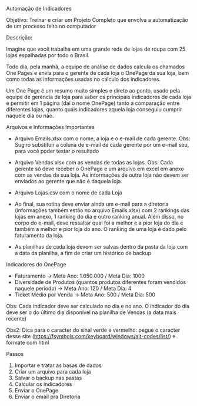   Automação de Indicadores
 
 Objetivo: Treinar e criar um Projeto Completo que envolva a automatização de um processo feito no computador
 
  Descrição:
 
 Imagine que você trabalha em uma grande rede de lojas de roupa com 25 lojas espalhadas por todo o Brasil.
 
 Todo dia, pela manhã, a equipe de análise de dados calcula os chamados One Pages e envia para o gerente de cada loja o OnePage da sua loja, bem como todas as informações usadas no cálculo dos indicadores.
 
 Um One Page é um resumo muito simples e direto ao ponto, usado pela equipe de gerência de loja para saber os principais indicadores de cada loja e permitir em 1 página (daí o nome OnePage) tanto a comparação entre diferentes lojas, quanto quais indicadores aquela loja conseguiu cumprir naquele dia ou não.
 

 Arquivos e Informações Importantes
 
 - Arquivo Emails.xlsx com o nome, a loja e o e-mail de cada gerente. Obs: Sugiro substituir a coluna de e-mail de cada gerente por um e-mail seu, para você poder testar o resultado
 
 - Arquivo Vendas.xlsx com as vendas de todas as lojas. Obs: Cada gerente só deve receber o OnePage e um arquivo em excel em anexo com as vendas da sua loja. As informações de outra loja não devem ser enviados ao gerente que não é daquela loja.
 
 - Arquivo Lojas.csv com o nome de cada Loja
 
 - Ao final, sua rotina deve enviar ainda um e-mail para a diretoria (informações também estão no arquivo Emails.xlsx) com 2 rankings das lojas em anexo, 1 ranking do dia e outro ranking anual. Além disso, no corpo do e-mail, deve ressaltar qual foi a melhor e a pior loja do dia e também a melhor e pior loja do ano. O ranking de uma loja é dado pelo faturamento da loja.
 
 - As planilhas de cada loja devem ser salvas dentro da pasta da loja com a data da planilha, a fim de criar um histórico de backup
 
 Indicadores do OnePage
 
 - Faturamento -> Meta Ano: 1.650.000 / Meta Dia: 1000
 - Diversidade de Produtos (quantos produtos diferentes foram vendidos naquele período) -> Meta Ano: 120 / Meta Dia: 4
 - Ticket Médio por Venda -> Meta Ano: 500 / Meta Dia: 500
 
 Obs: Cada indicador deve ser calculado no dia e no ano. O indicador do dia deve ser o do último dia disponível na planilha de Vendas (a data mais recente)
 
 Obs2: Dica para o caracter do sinal verde e vermelho: pegue o caracter desse site (https://fsymbols.com/keyboard/windows/alt-codes/list/) e formate com html

 Passos
 
 1. Importar e tratar as basas de dados
 2. Criar um arquivo para cada loja
 3. Salvar o backup nas pastas
 4. Calcular os indicadores
 5. Enviar o OnePage
 6. Enviar o email pra Diretoria
